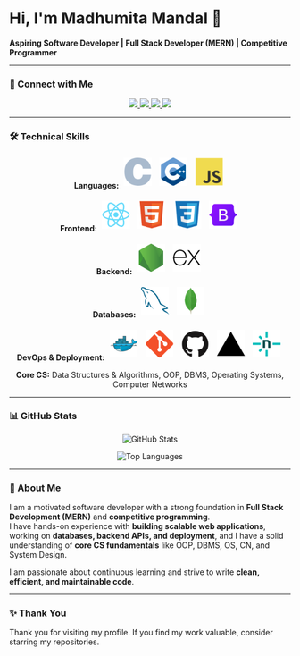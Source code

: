 # Hi, I'm Madhumita Mandal 👋  

**Aspiring Software Developer | Full Stack Developer (MERN) | Competitive Programmer**

---

### 💼 Connect with Me  

<p align="center">
  <a href="https://www.linkedin.com/in/madhumita-mandal-2b2169346/">
    <img src="https://img.shields.io/badge/LinkedIn-0077B5?style=for-the-badge&logo=linkedin&logoColor=white" />
  </a>
  <a href="https://www.geeksforgeeks.org/user/madhumitam0ca8/">
    <img src="https://img.shields.io/badge/GeeksforGeeks-2F8D46?style=for-the-badge&logo=geeksforgeeks&logoColor=white" />
  </a>
  <a href="https://leetcode.com/u/madhuuuuuuu/">
    <img src="https://img.shields.io/badge/LeetCode-F89F1B?style=for-the-badge&logo=leetcode&logoColor=black" />
  </a>
  <a href="https://github.com/madhumitaaa">
    <img src="https://img.shields.io/badge/GitHub-181717?style=for-the-badge&logo=github&logoColor=white" />
  </a>
</p>

---


### 🛠️ Technical Skills  

<p align="center">
  <!-- Languages -->
  <strong>Languages:</strong>
  <img src="https://raw.githubusercontent.com/devicons/devicon/master/icons/c/c-original.svg" height="50" style="margin:5px;" />
  <img src="https://raw.githubusercontent.com/devicons/devicon/master/icons/cplusplus/cplusplus-original.svg" height="50" style="margin:5px;" />
  <img src="https://raw.githubusercontent.com/devicons/devicon/master/icons/javascript/javascript-original.svg" height="50" style="margin:5px;" />
</p>

<p align="center">
  <!-- Frontend -->
  <strong>Frontend:</strong>
  <img src="https://raw.githubusercontent.com/devicons/devicon/master/icons/react/react-original.svg" height="50" style="margin:5px;" />
  <img src="https://raw.githubusercontent.com/devicons/devicon/master/icons/html5/html5-original.svg" height="50" style="margin:5px;" />
  <img src="https://raw.githubusercontent.com/devicons/devicon/master/icons/css3/css3-original.svg" height="50" style="margin:5px;" />
  <img src="https://raw.githubusercontent.com/devicons/devicon/master/icons/bootstrap/bootstrap-original.svg" height="50" style="margin:5px;" />
</p>

<p align="center">
  <!-- Backend -->
  <strong>Backend:</strong>
  <img src="https://raw.githubusercontent.com/devicons/devicon/master/icons/nodejs/nodejs-original.svg" height="50" style="margin:5px;" />
  <img src="https://raw.githubusercontent.com/devicons/devicon/master/icons/express/express-original.svg" height="50" style="margin:5px;" />
</p>

<p align="center">
  <!-- Databases -->
  <strong>Databases:</strong>
  <img src="https://raw.githubusercontent.com/devicons/devicon/master/icons/mysql/mysql-original.svg" height="50" style="margin:5px;" />
  <img src="https://raw.githubusercontent.com/devicons/devicon/master/icons/mongodb/mongodb-original.svg" height="50" style="margin:5px;" />
</p>

<p align="center">
  <!-- DevOps & Deployment -->
  <strong>DevOps & Deployment:</strong>
  <img src="https://raw.githubusercontent.com/devicons/devicon/master/icons/docker/docker-original.svg" height="50" style="margin:5px;" />
  <img src="https://raw.githubusercontent.com/devicons/devicon/master/icons/git/git-original.svg" height="50" style="margin:5px;" />
  <img src="https://raw.githubusercontent.com/devicons/devicon/master/icons/github/github-original.svg" height="50" style="margin:5px;" />
  <img src="https://raw.githubusercontent.com/devicons/devicon/master/icons/vercel/vercel-original.svg" height="50" style="margin:5px;" />
  <img src="https://raw.githubusercontent.com/devicons/devicon/master/icons/netlify/netlify-original.svg" height="50" style="margin:5px;" />
</p>

<p align="center">
  <!-- Core CS -->
  <strong>Core CS:</strong>
  Data Structures & Algorithms, OOP, DBMS, Operating Systems, Computer Networks
</p>

---

### 📊 GitHub Stats  

<p align="center">
  <img src="https://github-readme-stats.vercel.app/api?username=madhumitaaa&show_icons=true&theme=transparent&hide_border=false&border_radius=15" height="165" alt="GitHub Stats" />
</p>

<p align="center">
  <img src="https://github-readme-stats.vercel.app/api/top-langs/?username=madhumitaaa&layout=compact&theme=transparent&hide_border=false&border_radius=15" height="165" alt="Top Languages" />
</p>

---

### 📌 About Me  

I am a motivated software developer with a strong foundation in **Full Stack Development (MERN)** and **competitive programming**.  
I have hands-on experience with **building scalable web applications**, working on **databases, backend APIs, and deployment**, and I have a solid understanding of **core CS fundamentals** like OOP, DBMS, OS, CN, and System Design.  

I am passionate about continuous learning and strive to write **clean, efficient, and maintainable code**.  

---

### ✨ Thank You  

Thank you for visiting my profile. If you find my work valuable, consider starring my repositories.
